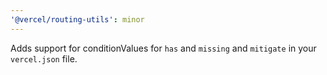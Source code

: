 ```yaml
---
'@vercel/routing-utils': minor
---
```


Adds support for conditionValues for `has` and `missing` and `mitigate` in your `vercel.json` file.
